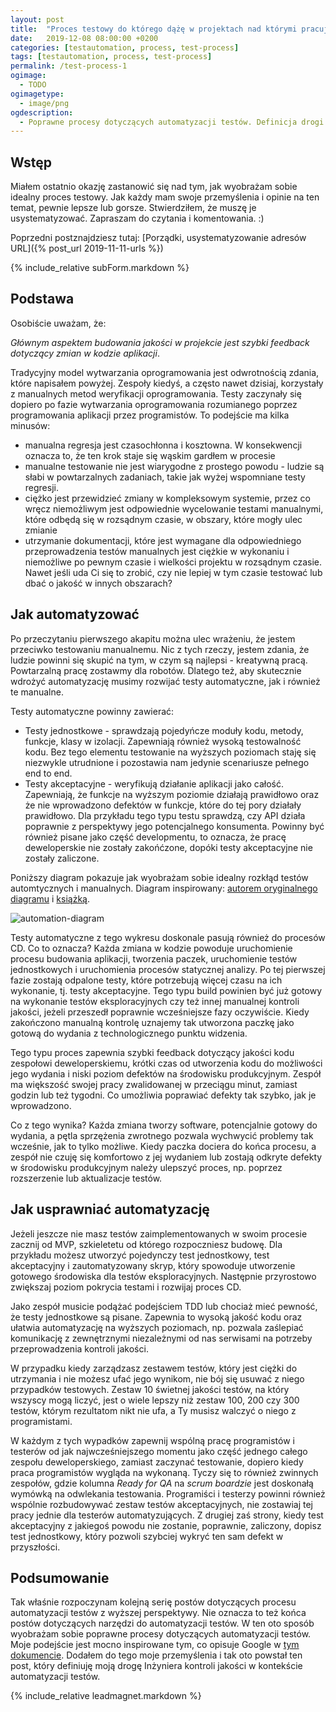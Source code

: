 ```yaml
---
layout: post
title:  "Proces testowy do którego dążę w projektach nad którymi pracuję"
date:   2019-12-08 08:00:00 +0200
categories: [testautomation, process, test-process]
tags: [testautomation, process, test-process]
permalink: /test-process-1
ogimage:
  - TODO
ogimagetype:
  - image/png
ogdescription:
  - Poprawne procesy dotyczących automatyzacji testów. Definicja drogi Inżyniera kontroli jakośći w kontekście automatyzacji testów
---
```


## Wstęp

Miałem ostatnio okazję zastanowić się nad tym, jak wyobrażam sobie idealny proces testowy. Jak każdy mam swoje przemyślenia i opinie na ten temat, pewnie lepsze lub gorsze. Stwierdziłem, że muszę je usystematyzować. Zapraszam do czytania i komentowania. :)

Poprzedni postznajdziesz tutaj: [Porządki, usystematyzowanie adresów URL]({% post_url 2019-11-11-urls %})

{% include_relative subForm.markdown %}

## Podstawa

Osobiście uważam, że:

_Głównym aspektem budowania jakości w projekcie jest szybki feedback dotyczący zmian w kodzie aplikacji_.

Tradycyjny model wytwarzania oprogramowania jest odwrotnością zdania, które napisałem powyżej. Zespoły kiedyś, a często nawet dzisiaj, korzystały z manualnych metod weryfikacji oprogramowania. Testy zaczynały się dopiero po fazie wytwarzania oprogramowania rozumianego poprzez programowania aplikacji przez programistów. To podejście ma kilka minusów:

* manualna regresja jest czasochłonna i kosztowna. W konsekwencji oznacza to, że ten krok staje się wąskim gardłem w procesie
* manualne testowanie nie jest wiarygodne z prostego powodu - ludzie są słabi w powtarzalnych zadaniach, takie jak wyżej wspomniane testy regresji.
* ciężko jest przewidzieć zmiany w kompleksowym systemie, przez co wręcz niemożliwym jest odpowiednie wycelowanie testami manualnymi, które odbędą się w rozsądnym czasie, w obszary, które mogły ulec zmianie
* utrzymanie dokumentacji, które jest wymagane dla odpowiedniego przeprowadzenia testów manualnych jest ciężkie w wykonaniu i niemożliwe po pewnym czasie i wielkości projektu w rozsądnym czasie. Nawet jeśli uda Ci się to zrobić, czy nie lepiej w tym czasie testować lub dbać o jakość w innych obszarach?

## Jak automatyzować

Po przeczytaniu pierwszego akapitu można ulec wrażeniu, że jestem przeciwko testowaniu manualnemu. Nic z tych rzeczy, jestem zdania, że ludzie powinni się skupić na tym, w czym są najlepsi - kreatywną pracą. Powtarzalną pracę zostawmy dla robotów. Dlatego też, aby skutecznie wdrożyć automatyzację musimy rozwijać testy automatyczne, jak i również te manualne.

Testy automatyczne powinny zawierać:

* Testy jednostkowe - sprawdzają pojedyńcze moduły kodu, metody, funkcje, klasy w izolacji. Zapewniają również wysoką testowalność kodu. Bez tego elementu testowanie na wyższych poziomach staję się niezwykle utrudnione i pozostawia nam jedynie scenariusze pełnego end to end.
* Testy akceptacyjne - weryfikują działanie aplikacji jako całość. Zapewniają, że funkcje na wyższym poziomie działają prawidłowo oraz że nie wprowadzono defektów w funkcje, które do tej pory działały prawidłowo. Dla przykładu tego typu testu sprawdzą, czy API działa poprawnie z perspektywy jego potencjalnego konsumenta. Powinny być również pisane jako część developmentu, to oznacza, że pracę deweloperskie nie zostały zakońćzone, dopóki testy akceptacyjne nie zostały zaliczone.

Poniższy diagram pokazuje jak wyobrażam sobie idealny rozkłąd testów automtycznych i manualnych. Diagram inspirowany: [autorem oryginalnego diagramu](http://www.exampler.com/old-blog/2003/08/22/#agile-testing-project-2)
 i [książką](https://books.google.pl/books/about/Agile_Testing.html?id=68_lhPvoKS8C&redir_esc=y).

![automation-diagram](https://firebasestorage.googleapis.com/v0/b/marcinstanek-a2c3b.appspot.com/o/2019-12-08-how-tests-process-should-looks-liks%2Fwykres.png?alt=media&token=118b6508-5354-4602-af07-fa9f49911954)

Testy automatyczne z tego wykresu doskonale pasują również do procesów CD. Co to oznacza? Każda zmiana w kodzie powoduje uruchomienie procesu budowania aplikacji, tworzenia paczek, uruchomienie testów jednostkowych i uruchomienia procesów statycznej analizy. Po tej pierwszej fazie zostają odpalone testy, które potrzebują więcej czasu na ich wykonanie, tj. testy akceptacyjne. Tego typu build powinien być już gotowy na wykonanie testów eksploracyjnych czy też innej manualnej kontroli jakości, jeżeli przeszedł poprawnie wcześniejsze fazy oczywiście. Kiedy zakończono manualną kontrolę uznajemy tak utworzona paczkę jako gotową do wydania z technologicznego punktu widzenia.

Tego typu proces zapewnia szybki feedback dotyczący jakości kodu zespołowi deweloperskiemu, krótki czas od utworzenia kodu do możliwości jego wydania i niski poziom defektów na środowisku produkcyjnym. Zespół ma większość swojej pracy zwalidowanej w przeciągu minut, zamiast godzin lub też tygodni. Co umożliwia poprawiać defekty tak szybko, jak je wprowadzono.

Co z tego wynika? Każda zmiana tworzy software, potencjalnie gotowy do wydania, a pętla sprzężenia zwrotnego pozwala wychwycić problemy tak wcześnie, jak to tylko możliwe. Kiedy paczka dociera do końca procesu, a zespół nie czuję się komfortowo z jej wydaniem lub zostają odkryte defekty w środowisku produkcyjnym należy ulepszyć proces, np. poprzez rozszerzenie lub aktualizacje testów.

## Jak usprawniać automatyzację

Jeżeli jeszcze nie masz testów zaimplementowanych w swoim procesie zacznij od MVP, szkieletetu od którego rozpoczniesz budowę. Dla przykładu możesz utworzyć pojedynczy test jednostkowy, test akceptacyjny i zautomatyzowany skryp, który spowoduje utworzenie gotowego środowiska dla testów eksploracyjnych. Następnie przyrostowo zwiększaj poziom pokrycia testami i rozwijaj proces CD.

Jako zespół musicie podążać podejściem TDD lub chociaż mieć pewność, że testy jednostkowe są pisane. Zapewnia to wysoką jakość kodu oraz ułatwia automatyzację na wyższych poziomach, np. pozwala zaślepiać komunikację z zewnętrznymi niezależnymi od nas serwisami na potrzeby przeprowadzenia kontroli jakości.

W przypadku kiedy zarządzasz zestawem testów, który jest ciężki do utrzymania i nie możesz ufać jego wynikom, nie bój się usuwać z niego przypadków testowych. Zestaw 10 świetnej jakości testów, na który wszyscy mogą liczyć, jest o wiele lepszy niż zestaw 100, 200 czy 300 testów, którym rezultatom nikt nie ufa, a Ty musisz walczyć o niego z programistami.

W każdym z tych wypadków zapewnij wspólną pracę programistów i testerów od jak najwcześniejszego momentu jako część jednego całego zespołu deweloperskiego, zamiast zaczynać testowanie, dopiero kiedy praca programistów wygląda na wykonaną. Tyczy się to również zwinnych zespołów, gdzie kolumna _Ready for QA_ na _scrum boardzie_ jest doskonałą wymówką na odwlekania testowania. Programiści i testerzy powinni również wspólnie rozbudowywać zestaw testów akceptacyjnych, nie zostawiaj tej pracy jednie dla testerów automatyzujących. Z drugiej zaś strony, kiedy test akceptacyjny z jakiegoś powodu nie zostanie, poprawnie, zaliczony, dopisz test jednostkowy, który pozwoli szybciej wykryć ten sam defekt w przyszłości.

## Podsumowanie

Tak właśnie rozpoczynam kolejną serię postów dotyczących procesu automatyzacji testów z wyższej perspektywy. Nie oznacza to też końca postów dotyczących narzędzi do automatyzacji testów.
W ten oto sposób wyobrażam sobie poprawne procesy dotyczących automatyzacji testów. Moje podejście jest mocno inspirowane tym, co opisuje Google w [tym dokumencie](https://cloud.google.com/solutions/devops/devops-tech-test-automation). Dodałem do tego moje przemyślenia i tak oto powstał ten post, który definiuję moją drogę Inżyniera kontroli jakości w kontekście automatyzacji testów.

{% include_relative leadmagnet.markdown %}